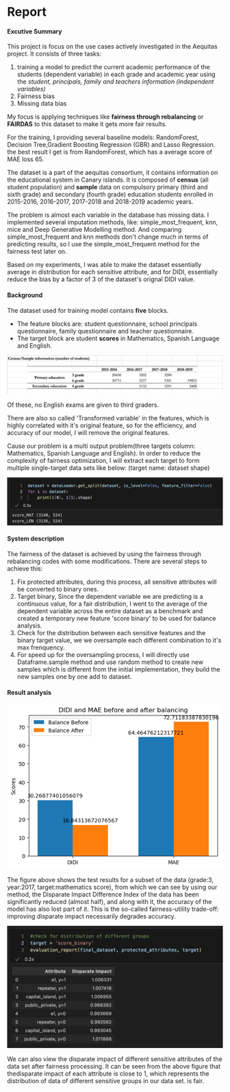 # Report

#### Excutive Summary

This project is focus on the use cases actively investigated in the Aequitas project. It consists of three tasks:

1. training a model to predict the current academic performance of the students (dependent variable) in each grade and academic year using the *student, principals, family and teachers information *(independent variables)**
2. Fairness bias
3. Missing data bias

My focus is applying techniques like **fairness through rebalancing** or **FAIRDAS** to this dataset to make it gets more fair results.

For the training, I providing several baseline models: RandomForest, Decision Tree,Gradient Boosting Regression (GBR) and Lasso Regression. the best result I get is from RandomForest, which has a average score of MAE loss 65.

The dataset is a part of the aequitas consortium, it contains information on the educational system in Canary islands. It is composed of **census** (all student population) and **sample** data on compulsory primary (third and sixth grade) and secondary (fourth grade) education students enrolled in 2015-2016, 2016-2017, 2017-2018 and 2018-2019 academic years.

The problem is almost each variable in the database has missing data. I implemented several imputation methods, like: simple_most_frequent, knn, mice and Deep Generative Modelling method. And comparing simple_most_frequent and knn methods don't change much in terms of predicting results, so I use the simple_most_frequent method for the fairness test later on.

Based on my experiments, I was able to make the dataset essentially average in distribution for each sensitive attribute, and for DIDI, essentially reduce the bias by a factor of 3 of the dataset's orignal DIDI value.

#### Background

The dataset used for training model contains **five** blocks.

* The feature blocks are: student questionnaire, school principals questionnaire, family questionnaire and teacher questionnaire.
* The target block are student **scores** in Mathematics, Spanish Language and English.

![1708420782347](image/Report/1708420782347.png)

Of these, no English exams are given to third graders.

There are also so called 'Transformed variable' in the features, which is highly correlated with it's original feature, so for the efficiency, and accuracy of our model, I will remove the original features.

Cause our problem is a multi output problem(three targets column: Mathematics, Spanish Language and English). In order to reduce the complexity of fairness optimization, I will extract each target to form multiple single-target data sets like below: (target name: dataset shape)

![1708422897784](image/Report/1708422897784.png)


#### System description

The fairness of the dataset is achieved by using the fairness through rebalancing codes with some modifications. There are several steps to achieve this:

1. Fix protected attributes, during this process, all sensitive attributes will be converted to binary ones.
2. Target binary, Since the dependent variable we are predicting is a continuous value, for a fair distribution, I went to the average of the dependent variable across the entire dataset as a benchmark and created a temporary new feature 'score binary' to be used for balance analysis.
3. Check for the distribution between each sensitive features and the binary target value, we we oversample each different combination to it's max frenquency.
4. For speed up for the oversampling process, I will directly use Dataframe.sample method and use random method to create new samples which is different from the initial implementation, they build the new samples one by one add to dataset.

#### Result analysis

![1708424335338](image/Report/1708424335338.png)

The figure above shows the test results for a subset of the data (grade:3, year:2017, target:mathematics score), from which we can see by using our method, the Disparate Impact Difference Index of the data has been significantly reduced (almost half), and along with it, the accuracy of the model has also lost part of it. This is the so-called fairness-utility trade-off: improving disparate impact necessarily degrades accuracy.

![1708424620526](image/Report/1708424620526.png)

We can also view the disparate impact of different sensitive attributes of the data set after fairness processing. It can be seen from the above figure that thedisparate impact  of each attribute is close to 1, which represents the distribution of data of different sensitive groups in our data set. is fair.
